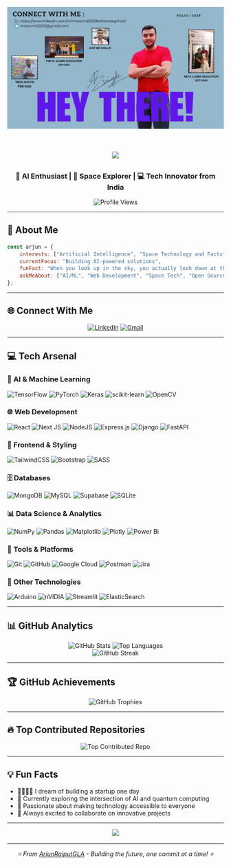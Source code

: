 ![](https://github.com/ArjunRajputGLA/ArjunRajputGLA/blob/main/GitHub%20Banner.png)

<h1 align="center">
  <img src="https://readme-typing-svg.herokuapp.com/?font=Righteous&size=35&center=true&vCenter=true&width=650&height=80&duration=4500&lines=Hi+There!+👋;+I'm+Arjun+Singh+Rajput!;🧪+I+love+building+real+world+solutions+🧪;" />
</h1>

<h3 align="center">🤖 AI Enthusiast | 🚀 Space Explorer | 💻 Tech Innovator from India</h3>

<div align="center">
  <img src="https://komarev.com/ghpvc/?username=arjunrajputgla&label=Profile%20views&color=0e75b6&style=flat" alt="Profile Views" />
</div>

---

## 🌟 About Me

```javascript
const arjun = {
    interests: ["Artificial Intelligence", "Space Technology and Facts", "Full Stack Development"],
    currentFocus: "Building AI-powered solutions",
    funFact: "When you look up in the sky, you actually look down at the Universe! 🛰️",
    askMeAbout: ["AI/ML", "Web Development", "Space Tech", "Open Source"]
};
```

---

## 🌐 Connect With Me

<div align="center">
  
[![LinkedIn](https://img.shields.io/badge/LinkedIn-%230077B5.svg?logo=linkedin&logoColor=white&style=for-the-badge)](https://www.linkedin.com/in/imstorm23203attherategmail/) 
[![Gmail](https://img.shields.io/badge/Gmail-D14836?logo=gmail&logoColor=white&style=for-the-badge)](mailto:imstorm23203@gmail.com)

</div>

---

## 💻 Tech Arsenal

### 🧠 AI & Machine Learning
![TensorFlow](https://img.shields.io/badge/TensorFlow-%23FF6F00.svg?style=for-the-badge&logo=TensorFlow&logoColor=white)
![PyTorch](https://img.shields.io/badge/PyTorch-%23EE4C2C.svg?style=for-the-badge&logo=PyTorch&logoColor=white)
![Keras](https://img.shields.io/badge/Keras-%23D00000.svg?style=for-the-badge&logo=Keras&logoColor=white)
![scikit-learn](https://img.shields.io/badge/scikit--learn-%23F7931E.svg?style=for-the-badge&logo=scikit-learn&logoColor=white)
![OpenCV](https://img.shields.io/badge/opencv-%23white.svg?style=for-the-badge&logo=opencv&logoColor=white)

### 🌐 Web Development
![React](https://img.shields.io/badge/react-%2320232a.svg?style=for-the-badge&logo=react&logoColor=%2361DAFB)
![Next JS](https://img.shields.io/badge/Next-black?style=for-the-badge&logo=next.js&logoColor=white)
![NodeJS](https://img.shields.io/badge/node.js-6DA55F?style=for-the-badge&logo=node.js&logoColor=white)
![Express.js](https://img.shields.io/badge/express.js-%23404d59.svg?style=for-the-badge&logo=express&logoColor=%2361DAFB)
![Django](https://img.shields.io/badge/django-%23092E20.svg?style=for-the-badge&logo=django&logoColor=white)
![FastAPI](https://img.shields.io/badge/FastAPI-005571?style=for-the-badge&logo=fastapi)

### 🎨 Frontend & Styling
![TailwindCSS](https://img.shields.io/badge/tailwindcss-%2338B2AC.svg?style=for-the-badge&logo=tailwind-css&logoColor=white)
![Bootstrap](https://img.shields.io/badge/bootstrap-%238511FA.svg?style=for-the-badge&logo=bootstrap&logoColor=white)
![SASS](https://img.shields.io/badge/SASS-hotpink.svg?style=for-the-badge&logo=SASS&logoColor=white)

### 🗄️ Databases
![MongoDB](https://img.shields.io/badge/MongoDB-%234ea94b.svg?style=for-the-badge&logo=mongodb&logoColor=white)
![MySQL](https://img.shields.io/badge/mysql-4479A1.svg?style=for-the-badge&logo=mysql&logoColor=white)
![Supabase](https://img.shields.io/badge/Supabase-3ECF8E?style=for-the-badge&logo=supabase&logoColor=white)
![SQLite](https://img.shields.io/badge/sqlite-%2307405e.svg?style=for-the-badge&logo=sqlite&logoColor=white)

### 📊 Data Science & Analytics
![NumPy](https://img.shields.io/badge/numpy-%23013243.svg?style=for-the-badge&logo=numpy&logoColor=white)
![Pandas](https://img.shields.io/badge/pandas-%23150458.svg?style=for-the-badge&logo=pandas&logoColor=white)
![Matplotlib](https://img.shields.io/badge/Matplotlib-%23ffffff.svg?style=for-the-badge&logo=Matplotlib&logoColor=black)
![Plotly](https://img.shields.io/badge/Plotly-%233F4F75.svg?style=for-the-badge&logo=plotly&logoColor=white)
![Power Bi](https://img.shields.io/badge/power_bi-F2C811?style=for-the-badge&logo=powerbi&logoColor=black)

### 🔧 Tools & Platforms
![Git](https://img.shields.io/badge/git-%23F05033.svg?style=for-the-badge&logo=git&logoColor=white)
![GitHub](https://img.shields.io/badge/github-%23121011.svg?style=for-the-badge&logo=github&logoColor=white)
![Google Cloud](https://img.shields.io/badge/GoogleCloud-%234285F4.svg?style=for-the-badge&logo=google-cloud&logoColor=white)
![Postman](https://img.shields.io/badge/Postman-FF6C37?style=for-the-badge&logo=postman&logoColor=white)
![Jira](https://img.shields.io/badge/jira-%230A0FFF.svg?style=for-the-badge&logo=jira&logoColor=white)

### 🧪 Other Technologies
![Arduino](https://img.shields.io/badge/-Arduino-00979D?style=for-the-badge&logo=Arduino&logoColor=white)
![nVIDIA](https://img.shields.io/badge/cuda-000000.svg?style=for-the-badge&logo=nVIDIA&logoColor=green)
![Streamlit](https://img.shields.io/badge/Streamlit-%23FE4B4B.svg?style=for-the-badge&logo=streamlit&logoColor=white)
![ElasticSearch](https://img.shields.io/badge/-ElasticSearch-005571?style=for-the-badge&logo=elasticsearch)

---

## 📊 GitHub Analytics

<div align="center">
  <img height="180em" src="https://github-readme-stats.vercel.app/api?username=ArjunRajputGLA&theme=tokyonight&hide_border=false&include_all_commits=true&count_private=true" alt="GitHub Stats" />
  <img height="180em" src="https://github-readme-stats.vercel.app/api/top-langs/?username=ArjunRajputGLA&theme=tokyonight&hide_border=false&include_all_commits=true&count_private=true&layout=compact" alt="Top Languages" />
</div>

<div align="center">
  <img src="https://nirzak-streak-stats.vercel.app/?user=ArjunRajputGLA&theme=tokyonight&hide_border=false" alt="GitHub Streak" />
</div>

---

## 🏆 GitHub Achievements

<div align="center">
  <img src="https://github-profile-trophy.vercel.app/?username=ArjunRajputGLA&theme=tokyonight&no-frame=false&no-bg=false&margin-w=4&row=1" alt="GitHub Trophies" />
</div>

---

## 🔥 Top Contributed Repositories

<div align="center">
  <img src="https://github-contributor-stats.vercel.app/api?username=ArjunRajputGLA&limit=5&theme=tokyonight&combine_all_yearly_contributions=true" alt="Top Contributed Repo" />
</div>

---

## 💡 Fun Facts

- 🫱🏾‍🫲🏼 I dream of building a startup one day
- 🧠 Currently exploring the intersection of AI and quantum computing
- 🚀 Passionate about making technology accessible to everyone
- 🌟 Always excited to collaborate on innovative projects

---

<div align="center">
  <img src="https://readme-typing-svg.herokuapp.com/?font=Righteous&size=25&center=true&vCenter=true&width=500&height=70&duration=4000&lines=Thanks+for+visiting!;Let's+build+something+amazing+together!;Feel+free+to+reach+out!" />
</div>

---

<div align="center">
  <em>⭐ From <a href="https://github.com/ArjunRajputGLA">ArjunRajputGLA</a> - Building the future, one commit at a time! ⭐</em>
</div>

